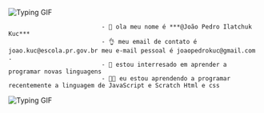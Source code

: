 
 
 ![Typing GIF](https://media.tenor.com/3Ld3qkxnrC8AAAAd/the-boys-a-train.gif)

                              - 👦 ola meu nome é ***@João Pedro Ilatchuk Kuc***
                              - 👌 meu email de contato é joao.kuc@escola.pr.gov.br meu e-mail pessoal é joaopedrokuc@gmail.com .
                              - 🧠 estou interresado em aprender a programar novas linguagens
                              - 🧑‍💻 eu estou aprendendo a programar recentemente a linguagem de JavaScript e Scratch Html e css

  
   ![Typing GIF](https://gifdb.com/images/featured/vaporwave-mxa15mtookmrjlyk.gif)





<!---
joaopedro4i1/joaopedro4i1 is a ✨ special ✨ repository because its `README.md` (this file) appears on your GitHub profile.
You can click the Preview link to take a look at your changes.
--->


